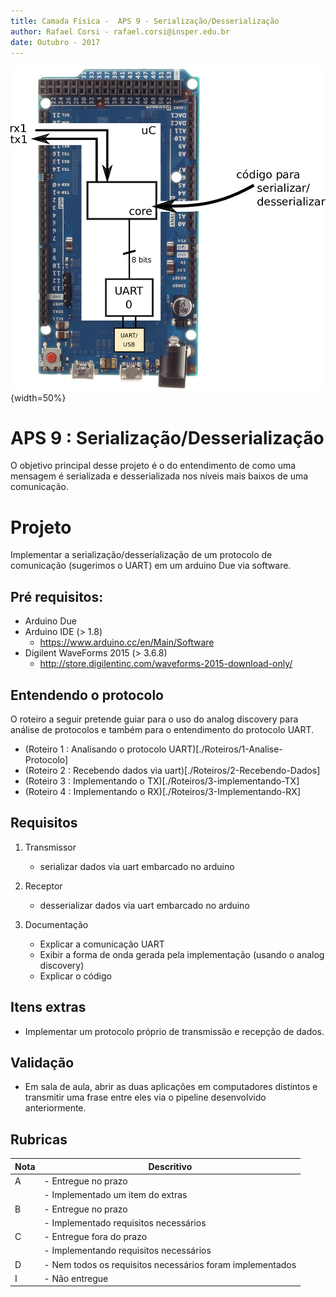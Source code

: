 ```yaml
---
title: Camada Física -  APS 9 - Serialização/Desserialização 
author: Rafael Corsi - rafael.corsi@insper.edu.br
date: Outubro - 2017
---
```


![Interface entre módulos](./doc/projeto.png){width=50%}

# APS 9 : Serialização/Desserialização 

O objetivo principal desse projeto é o do entendimento de como uma mensagem é serializada e desserializada nos níveis mais baixos de uma comunicação.

# Projeto

Implementar a serialização/desserialização de um protocolo de comunicação (sugerimos o UART) em um arduino Due via software. 

## Pré requisitos: 

- Arduino Due
- Arduino IDE (> 1.8)
     - https://www.arduino.cc/en/Main/Software
- Digilent WaveForms 2015 (> 3.6.8)
     - http://store.digilentinc.com/waveforms-2015-download-only/
 
## Entendendo o protocolo 

O roteiro a seguir pretende guiar para o uso do analog discovery para análise de protocolos e também para o entendimento do protocolo UART. 

- (Roteiro 1 : Analisando o protocolo UART)[./Roteiros/1-Analise-Protocolo]
- (Roteiro 2 : Recebendo dados via uart)[./Roteiros/2-Recebendo-Dados]
- (Roteiro 3 : Implementando o TX)[./Roteiros/3-implementando-TX]
- (Roteiro 4 : Implementando o RX)[./Roteiros/3-Implementando-RX]

## Requisitos 
1. Transmissor
     - serializar dados via uart embarcado no arduino
     
2. Receptor
     - desserializar dados via uart embarcado no arduino
          
3. Documentação
     - Explicar a comunicação UART
     - Exibir a forma de onda gerada pela implementação (usando o analog discovery)
     - Explicar o código

## Itens extras

- Implementar um protocolo próprio de transmissão e recepção de dados.

## Validação

- Em sala de aula, abrir as duas aplicações em computadores distintos e transmitir uma frase entre eles via o pipeline desenvolvido anteriormente.

## Rubricas

| Nota | Descritivo                                                |
|------|-----------------------------------------------------------|
| A    | - Entregue no prazo                                       |
|      | - Implementado um item do extras                          |
| B    | - Entregue no prazo                                       |
|      | - Implementado requisitos necessários                     |
| C    | - Entregue fora do prazo                                  |
|      | - Implementando requisitos necessários                    |
| D    | - Nem todos os requisitos necessários foram implementados |
| I    | - Não entregue                                            |



